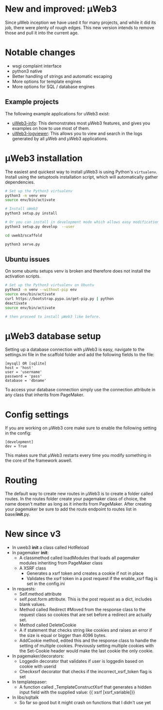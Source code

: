 # New and improved: µWeb3

Since µWeb inception we have used it for many projects, and while it did its job, there were plenty of rough edges. This new version intends to remove those and pull it into the current age.

# Notable changes

* wsgi complaint interface
* python3 native
* Better handling of strings and automatic escaping
* More options for template engines
* More options for SQL / database engines


## Example projects

The following example applications for uWeb3 exist:

* [uWeb3-info](https://github.com/edelooff/uWeb3-info): This demonstrates most µWeb3 features, and gives you examples on how to use most of them.
* [uWeb3-logviewer](https://github.com/edelooff/uWeb3-logviewer): This allows you to view and search in the logs generated by all µWeb and µWeb3 applications.

# µWeb3 installation

The easiest and quickest way to install µWeb3 is using Python's `virtualenv`. Install using the setuptools installation script, which will automatically gather dependencies.

```bash
# Set up the Python3 virtualenv
python3 -m venv env
source env/bin/activate

# Install uWeb3
python3 setup.py install

# Or you can install in development mode which allows easy modification of the source:
python3 setup.py develop  --user

cd uweb3/scaffold

python3 serve.py
```

## Ubuntu issues
On some ubuntu setups venv is broken and therefore does not install the activation scripts.

```bash
# Set up the Python3 virtualenv on Ubuntu
python3 -m venv --without-pip env
source env/bin/activate
curl https://bootstrap.pypa.io/get-pip.py | python
deactivate
source env/bin/activate

# then proceed to install µWeb3 like before.
```

# µWeb3 database setup

Setting up a database connection with µWeb3 is easy, navigate to the settings.ini file in the scaffold folder and add the following fields to the file:
```
[mysql] OR [sqlite]
host = 'host'
user = 'username'
password = 'pass'
database = 'dbname'
```
To access your database connection simply use the connection attribute in any class that inherits from PageMaker.

# Config settings
If you are working on µWeb3 core make sure to enable the following setting in the config:
```
[development]
dev = True
```
This makes sure that µWeb3 restarts every time you modify something in the core of the framework aswell.

# Routing
The default way to create new routes in µWeb3 is to create a folder called routes.
In the routes folder create your pagemaker class of choice, the name doesn't matter as long as it inherits from PageMaker.
After creating your pagemaker be sure to add the route endpoint to routes list in base/__init__.py.

# New since v3
- In uweb3 __init__ a class called HotReload
- In pagemaker __init__:
  - A classmethod called loadModules that loads all pagemaker modules inheriting from PageMaker class
  - A XSRF class
    - Generates a xsrf token and creates a cookie if not in place
    - Validates the xsrf token in a post request if the enable_xsrf flag is set in the config.ini
- In requests:
  - Self.method attribute
  - self.post.form attribute. This is the post request as a dict, includes blank values.
  - Method called Redirect #Moved from the response class to the request class so cookies that are set before a redirect are actually set.
  - Method called DeleteCookie
  - A if statement that checks string like cookies and raises an error if the size is equal or bigger than 4096 bytes.
  - AddCookie method, edited this and the response class to handle the setting of multiple cookies. Previously setting multiple cookies with the       Set-Cookie header would make the last cookie the only cookie.
- In pagemaker/decorators:
  - Loggedin decorator that validates if user is loggedin based on cookie with userid
  - Checkxsrf decorator that checks if the incorrect_xsrf_token flag is set
- In templatepaser:
  - A function called _TemplateConstructXsrf that generates a hidden input field with the supplied value: {{ xsrf [xsrf_variable]}}
- In libs/sqltalk
  - So far so good but it might crash on functions that I didn't use yet
